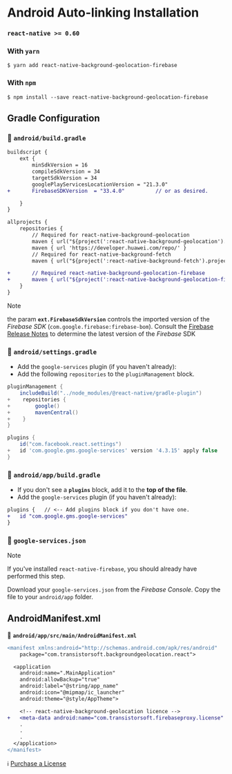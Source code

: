 # Android Auto-linking Installation

### `react-native >= 0.60`

### With `yarn`

```shell
$ yarn add react-native-background-geolocation-firebase
```

### With `npm`

```shell
$ npm install --save react-native-background-geolocation-firebase
```

## Gradle Configuration

### :open_file_folder: **`android/build.gradle`**

```diff
buildscript {    
    ext {        
        minSdkVersion = 16
        compileSdkVersion = 34
        targetSdkVersion = 34
        googlePlayServicesLocationVersion = "21.3.0"
+       FirebaseSDKVersion  = "33.4.0"          // or as desired.

    }
}

allprojects {
    repositories {
        // Required for react-native-background-geolocation
        maven { url("${project(':react-native-background-geolocation').projectDir}/libs") }
        maven { url 'https://developer.huawei.com/repo/' }
        // Required for react-native-background-fetch
        maven { url("${project(':react-native-background-fetch').projectDir}/libs") }

+       // Required react-native-background-geolocation-firebase
+       maven { url("${project(':react-native-background-geolocation-firebase').projectDir}/libs") }
    }
}
```

> [!NOTE]  
> the param __`ext.FirebaseSdkVersion`__ controls the imported version of the *Firebase SDK* (`com.google.firebase:firebase-bom`).  Consult the [Firebase Release Notes](https://firebase.google.com/support/release-notes/android?_gl=1*viqpog*_up*MQ..*_ga*MTE1NjI2MDkuMTcyOTA4ODY0MQ..*_ga_CW55HF8NVT*MTcyOTA4ODY0MS4xLjAuMTcyOTA4ODY0MS4wLjAuMA..#latest_sdk_versions) to determine the latest version of the *Firebase* SDK


### :open_file_folder: **`android/settings.gradle`**
- Add the `google-services` plugin (if you haven't already):
- Add the following `repositories` to the `pluginManagement` block.

```gradle
pluginManagement { 
    includeBuild("../node_modules/@react-native/gradle-plugin")
+    repositories {
+        google()
+        mavenCentral()
+    }
}

plugins { 
    id("com.facebook.react.settings") 
+   id 'com.google.gms.google-services' version '4.3.15' apply false    // Or any desired version.
}
```

### :open_file_folder: **`android/app/build.gradle`**
- If you don't see a __`plugins`__ block, add it to the __top of the file__.
- Add the `google-services` plugin (if you haven't already):

```diff
plugins {   // <-- Add plugins block if you don't have one.
+   id "com.google.gms.google-services"
}
```

### :open_file_folder: **`google-services.json`**

> [!NOTE]  
> If you've installed `react-native-firebase`, you should already have performed this step.

Download your `google-services.json` from the *Firebase Console*.  Copy the file to your `android/app` folder.

## AndroidManifest.xml

:open_file_folder: **`android/app/src/main/AndroidManifest.xml`**

```diff
<manifest xmlns:android="http://schemas.android.com/apk/res/android"
    package="com.transistorsoft.backgroundgeolocation.react">

  <application
    android:name=".MainApplication"
    android:allowBackup="true"
    android:label="@string/app_name"
    android:icon="@mipmap/ic_launcher"
    android:theme="@style/AppTheme">

    <!-- react-native-background-geolocation licence -->
+   <meta-data android:name="com.transistorsoft.firebaseproxy.license" android:value="YOUR_LICENCE_KEY_HERE" />
    .
    .
    .
  </application>
</manifest>

```

:information_source: [Purchase a License](http://www.transistorsoft.com/shop/products/react-native-background-geolocation)

